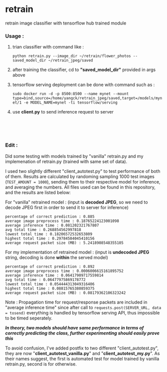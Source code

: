 # retrain
retrain image classifier with tensorflow hub trained module


### Usage : 

1. trian classifier with command like : <p>`python retrain.py --image_dir ~/retrain/flower_photos --saved_model_dir ~/retrain_jpeg/saved`


1. after training the classifier, cd to **"saved_model_dir"** provided in args above

1. tensorflow serving deployment can be done with command such as : <p>`sudo docker run -d -p 8500:8500 --name mynet --mount type=bind,source=/home/yangck/retrain_jpeg/saved,target=/models/mynet/1 -e MODEL_NAME=mynet -ti tensorflow/serving`

1. use **client.py** to send inference request to server

<br>
<br>
<br>

### Edit :

Did some testing with models trained by "vanilla" retrain.py and my implemenation of retrain.py (trained with same set of data).<p>
I used two slightly different "client_autotest.py" to test performance of both of them. Results are calculated by randoming sampling 1000 test images (`TEST_AMOUNT = 1000`), sending them to their respective model for inference, and averaging the numbers. All files used can be found in this repository, and the results are listed below:

  For "vanilla" retrained model : (input is **decoded JPEG**, so we need to decode JPEG first in order to send it to server for inference)
  
    percentage of correct prediction : 0.885
    average image preprocess time : 0.18765224123001098
    average inference time : 0.081202321767807
    avg total time : 0.268854562997818
    lowest total time : 0.18206572532653809
    highest total time : 0.29784584045410156
    average request packet size (MB) : 5.2418908548355105
    
  For my implementation of retrained model : (input is **undecoded JPEG** string, decoding is done **within** the served model)
  
    percentage of correct prediction : 0.892
    average image preprocess time : 0.0006006615161895752
    average inference time : 0.06417909717559814
    avg total time : 0.06477975869178772
    lowest total time : 0.054444313049316406
    highest total time : 0.08815765380859375
    average request packet size (MB) : 0.08179362106323242
    
    
  Note : Propagation time for request/response packets are included in "average inference time" since after call to `requests.post(SERVER_URL, data = tosend)` everything is handled by tensorflow serving API, thus impossible to be timed seperately.


**_In theory, two models should have same performance in terms of correctly predicting the class, further experimenting should easily prove this_**
  
To avoid confusion, I've added postfix to two different "client_autotest.py", they are now "**client_autotest_vanilla.py**" and "**client_autotest_my.py**".
As their names suggest, the first is automated test for model trained by vanilla retrain.py, second is for otherwise.
